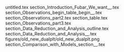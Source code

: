 untitled.tex
section_Introduction_Fubar_We_want__.tex
section_Observations_begin_table_begin__.tex
section_Observations_part2.tex
section_table.tex
section_Observations_part3.tex
section_Data_Reduction_and_Analysis_outline.tex
section_Data_Reduction_and_Analysis__.tex
figures/old_new_dualplt/old_new_dualplt.png
section_Comparison_with_Models_section__.tex
